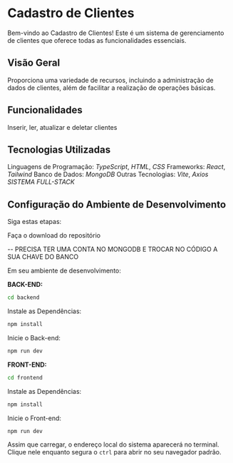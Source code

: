# Cadastro de Clientes

Bem-vindo ao Cadastro de Clientes! Este é um sistema de gerenciamento de clientes que oferece todas as funcionalidades essenciais.

## Visão Geral

Proporciona uma variedade de recursos, incluindo a administração de dados de clientes, além de facilitar a realização de operações básicas.

## Funcionalidades

Inserir, ler, atualizar e deletar clientes

## Tecnologias Utilizadas

Linguagens de Programação: _TypeScript_, _HTML_, _CSS_
Frameworks: _React_, _Tailwind_
Banco de Dados: _MongoDB_
Outras Tecnologias: _Vite_, _Axios_
_SISTEMA FULL-STACK_

## Configuração do Ambiente de Desenvolvimento

Siga estas etapas:

Faça o download do repositório

-- PRECISA TER UMA CONTA NO MONGODB E TROCAR NO CÓDIGO A SUA CHAVE DO BANCO

Em seu ambiente de desenvolvimento:

**BACK-END:**

```bash
cd backend
```

Instale as Dependências:

```bash
npm install
```

Inicie o Back-end:

```bash
npm run dev
```

**FRONT-END:**

```bash
cd frontend
```

Instale as Dependências:

```bash
npm install
```

Inicie o Front-end:

```bash
npm run dev
```

Assim que carregar, o endereço local do sistema aparecerá no terminal. Clique nele enquanto segura o `ctrl` para abrir no seu navegador padrão.
